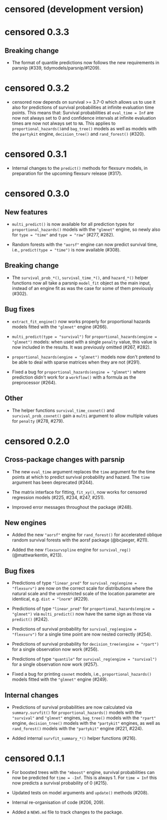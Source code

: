 # censored (development version)

# censored 0.3.3

## Breaking change

* The format of quantile predictions now follows the new requirements in parsnip (#339, tidymodels/parsnip/#1209).


# censored 0.3.2

* censored now depends on survival >= 3.7-0 which allows us to use it also for predictions of survival probabilities at infinite evaluation time points. This means that: Survival probabilities at `eval_time = Inf` are now not always set to 0 and confidence intervals at infinite evaluation times are now not always set to `NA`. This applies to `proportional_hazards()`and `bag_tree()` models as well as models with the `partykit` engine, `decision_tree()` and `rand_forest()` (#320).


# censored 0.3.1

* Internal changes to the `predict()` methods for flexsurv models, in preparation for the upcoming flexsurv release (#317).


# censored 0.3.0

## New features

* `multi_predict()` is now available for all prediction types for `proportional_hazards()` models with the `"glmnet"` engine, so newly also for `type = "time"` and `type = "raw"` (#277, #282).

* Random forests with the `"aorsf"` engine can now predict survival time, i.e., `predict(type = "time")` is now available (#308).

## Breaking change

* The `survival_prob_*()`, `survival_time_*()`, and `hazard_*()` helper functions now all take a parsnip `model_fit` object as the main input, instead of an engine fit as was the case for some of them previously (#302).

## Bug fixes

* `extract_fit_engine()` now works properly for proportional hazards models fitted with the `"glmnet"` engine (#266).

* `multi_predict(type = "survival")` for `proportional_hazards(engine = "glmnet")` models: when used with a single `penalty` value, this value is now included in the results. It was previously omitted (#267, #282).

* `proportional_hazards(engine = "glmnet")` models now don't pretend to be able to deal with sparse matrices when they are not (#291).

* Fixed a bug for `proportional_hazards(engine = "glmnet")` where prediction didn't work for a `workflow()` with a formula as the preprocessor (#264).

## Other

* The helper functions `survival_time_coxnet()` and `survival_prob_coxnet()` gain a `multi` argument to allow multiple values for `penalty` (#278, #279).


# censored 0.2.0

## Cross-package changes with parsnip

* The new `eval_time` argument replaces the `time` argument for the time points at which to predict survival probability and hazard. The `time` argument has been deprecated (#244).

* The matrix interface for fitting, `fit_xy()`, now works for censored regression models (#225, #234, #247, #251).

* Improved error messages throughout the package (#248).

## New engines

* Added the new `"aorsf"` engine for `rand_forest()` for accelerated oblique random survival forests with the aorsf package (@bcjaeger, #211).

* Added the new `flexsurvspline` engine for `survival_reg()` (@mattwarkentin, #213).

## Bug fixes

* Predictions of type `"linear_pred"` for `survival_reg(engine = "flexsurv")` are now on the correct scale for distributions where the natural scale and the unrestricted scale of the location parameter are identical, e.g. `dist = "lnorm"` (#229).

* Predictions of type `"linear_pred"` for `proportional_hazards(engine = "glmnet")` via `multi_predict()` now have the same sign as those via `predict()` (#242).

* Predictions of survival probability for `survival_reg(engine = "flexsurv")` for a single time point are now nested correctly (#254).

* Predictions of survival probability for `decision_tree(engine = "rpart")` for a single observation now work (#256).

* Predictions of type `"quantile"` for `survival_reg(engine = "survival")` for a single observation now work (#257).

* Fixed a bug for printing `coxnet` models, i.e., `proportional_hazards()` models fitted with the `"glmnet"` engine (#249).

## Internal changes

* Predictions of survival probabilities are now calculated via `summary.survfit()` for `proportional_hazards()` models with the `"survival"` and `"glmnet"` engines, `bag_tree()` models with the `"rpart"` engine, `decision_tree()` models with the `"partykit"` engines, as well as `rand_forest()` models with the `"partykit"` engine (#221, #224). 

* Added internal `survfit_summary_*()` helper functions (#216).


# censored 0.1.1

* For boosted trees with the `"mboost"` engine, survival probabilities can now be predicted for `time = -Inf`. This is always 1. For `time = Inf` this now predicts a survival probability of 0 (#215).

* Updated tests on model arguments and `update()` methods (#208).

* Internal re-organisation of code (#206, 209).

* Added a `NEWS.md` file to track changes to the package.
